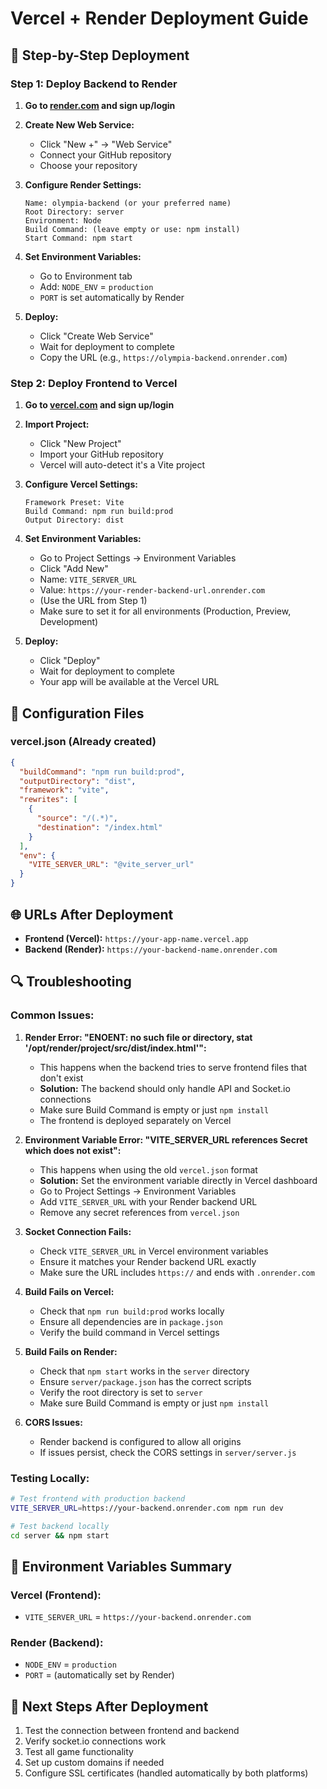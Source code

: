 # Vercel + Render Deployment Guide

## 🚀 Step-by-Step Deployment

### Step 1: Deploy Backend to Render

1. **Go to [render.com](https://render.com) and sign up/login**

2. **Create New Web Service:**
   - Click "New +" → "Web Service"
   - Connect your GitHub repository
   - Choose your repository

3. **Configure Render Settings:**
   ```
   Name: olympia-backend (or your preferred name)
   Root Directory: server
   Environment: Node
   Build Command: (leave empty or use: npm install)
   Start Command: npm start
   ```

4. **Set Environment Variables:**
   - Go to Environment tab
   - Add: `NODE_ENV` = `production`
   - `PORT` is set automatically by Render

5. **Deploy:**
   - Click "Create Web Service"
   - Wait for deployment to complete
   - Copy the URL (e.g., `https://olympia-backend.onrender.com`)

### Step 2: Deploy Frontend to Vercel

1. **Go to [vercel.com](https://vercel.com) and sign up/login**

2. **Import Project:**
   - Click "New Project"
   - Import your GitHub repository
   - Vercel will auto-detect it's a Vite project

3. **Configure Vercel Settings:**
   ```
   Framework Preset: Vite
   Build Command: npm run build:prod
   Output Directory: dist
   ```

4. **Set Environment Variables:**
   - Go to Project Settings → Environment Variables
   - Click "Add New"
   - Name: `VITE_SERVER_URL`
   - Value: `https://your-render-backend-url.onrender.com`
   - (Use the URL from Step 1)
   - Make sure to set it for all environments (Production, Preview, Development)

5. **Deploy:**
   - Click "Deploy"
   - Wait for deployment to complete
   - Your app will be available at the Vercel URL

## 🔧 Configuration Files

### vercel.json (Already created)
```json
{
  "buildCommand": "npm run build:prod",
  "outputDirectory": "dist",
  "framework": "vite",
  "rewrites": [
    {
      "source": "/(.*)",
      "destination": "/index.html"
    }
  ],
  "env": {
    "VITE_SERVER_URL": "@vite_server_url"
  }
}
```

## 🌐 URLs After Deployment

- **Frontend (Vercel):** `https://your-app-name.vercel.app`
- **Backend (Render):** `https://your-backend-name.onrender.com`

## 🔍 Troubleshooting

### Common Issues:

1. **Render Error: "ENOENT: no such file or directory, stat '/opt/render/project/src/dist/index.html'":**
   - This happens when the backend tries to serve frontend files that don't exist
   - **Solution:** The backend should only handle API and Socket.io connections
   - Make sure Build Command is empty or just `npm install`
   - The frontend is deployed separately on Vercel

2. **Environment Variable Error: "VITE_SERVER_URL references Secret which does not exist":**
   - This happens when using the old `vercel.json` format
   - **Solution:** Set the environment variable directly in Vercel dashboard
   - Go to Project Settings → Environment Variables
   - Add `VITE_SERVER_URL` with your Render backend URL
   - Remove any secret references from `vercel.json`

3. **Socket Connection Fails:**
   - Check `VITE_SERVER_URL` in Vercel environment variables
   - Ensure it matches your Render backend URL exactly
   - Make sure the URL includes `https://` and ends with `.onrender.com`

4. **Build Fails on Vercel:**
   - Check that `npm run build:prod` works locally
   - Ensure all dependencies are in `package.json`
   - Verify the build command in Vercel settings

5. **Build Fails on Render:**
   - Check that `npm start` works in the `server` directory
   - Ensure `server/package.json` has the correct scripts
   - Verify the root directory is set to `server`
   - Make sure Build Command is empty or just `npm install`

6. **CORS Issues:**
   - Render backend is configured to allow all origins
   - If issues persist, check the CORS settings in `server/server.js`

### Testing Locally:

```bash
# Test frontend with production backend
VITE_SERVER_URL=https://your-backend.onrender.com npm run dev

# Test backend locally
cd server && npm start
```

## 📝 Environment Variables Summary

### Vercel (Frontend):
- `VITE_SERVER_URL` = `https://your-backend.onrender.com`

### Render (Backend):
- `NODE_ENV` = `production`
- `PORT` = (automatically set by Render)

## 🎯 Next Steps After Deployment

1. Test the connection between frontend and backend
2. Verify socket.io connections work
3. Test all game functionality
4. Set up custom domains if needed
5. Configure SSL certificates (handled automatically by both platforms)
